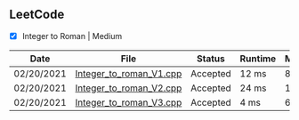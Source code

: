 ## LeetCode
  - [X] Integer to Roman | Medium

|Date| File |Status | Runtime | Memory | Language| 
|---|---| ---| ---| ---| ---| 
|02/20/2021|  [Integer_to_roman_V1.cpp](https://github.com/FernandoFH/LeetCode/blob/main/Integer_to_roman_V1.cpp) |Accepted|	12 ms|	8.8 MB |	CPP |
|02/20/2021|  [Integer_to_roman_V2.cpp](https://github.com/FernandoFH/LeetCode/blob/main/Integer_to_roman_V2.cpp) |Accepted|	24 ms|	12.8 MB |	CPP |
|02/20/2021|  [Integer_to_roman_V3.cpp](https://github.com/FernandoFH/LeetCode/blob/main/Integer_to_roman_V3.cpp) |Accepted|	4 ms|	6 MB |	CPP |
